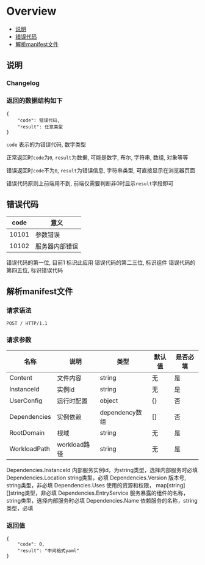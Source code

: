 # Overview

- [说明](#说明)
- [错误代码](#错误代码)
- [解析manifest文件](#解析manifest文件)

<a name="说明"></a>

## 说明

### Changelog

### 返回的数据结构如下
```
{
    "code": 错误代码,
    "result": 任意类型
}
```

`code` 表示的为错误代码, 数字类型

正常返回时`code`为`0`, `result`为数据, 可能是数字, 布尔, 字符串, 数组, 对象等等

错误返回时`code`不为`0`, `result`为错误信息, 字符串类型, 可直接显示在浏览器页面

错误代码原则上前端用不到, 前端仅需要判断非0时显示`result`字段即可


<a name="错误代码"></a>
## 错误代码

|  code     |意义  | 
|  ----   |----  |
| 10101   | 参数错误 |
| 10102   | 服务器内部错误 |

错误代码的第一位, 目前1 标识此应用
错误代码的第二三位, 标识组件
错误代码的第四五位, 标识错误代码

<a name="解析manifest文件"></a>
## 解析manifest文件


### 请求语法
```
POST / HTTP/1.1
```

### 请求参数
|名称|说明|类型|默认值|是否必填|
|---|---|---|---|---|
|Content|文件内容|string|无|是|
|InstanceId|实例id|string|无|是|
|UserConfig|运行时配置|object|{}|否|
|Dependencies|实例依赖|dependency数组|[]|否|
|RootDomain|根域|string|无|是|
|WorkloadPath|workload路径|string|无|是|

Dependencies.InstanceId 内部服务实例id，为string类型，选择内部服务时必填
Dependencies.Location string类型，必填
Dependencies.Version 版本号, string类型，非必填
Dependencies.Uses  使用的资源和权限， map[string] []string类型，非必填
Dependencies.EntryService 服务暴露的组件的名称，string类型，选择内部服务时必填
Dependencies.Name 依赖服务的名称，string类型，必填

### 返回值
```
{
    "code": 0,
    "result": "中间格式yaml"
}
```